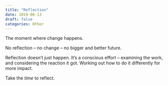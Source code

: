 ```yaml
---
title: "Reflection"
date: 2019-06-13
draft: false
categories: Other
---
```


The moment where change happens.

No reflection – no change – no bigger and better future.

Reflection doesn’t just happen. It’s a conscious effort – examining the work, and considering the reaction it got. Working out how to do it differently for more impact.

Take the *time* to reflect.

